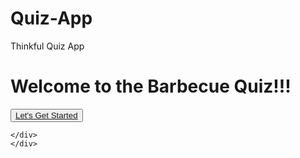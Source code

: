 # Quiz-App
Thinkful Quiz App
<!DOCTYPE html>
<html lang="en">
<head>
    <meta charset="UTF-8">
    <meta name="viewport" content="width=device-width, initial-scale=1.0">
    <title>Barbecue Quiz</title>
    <link rel="stylesheet" href="style.css" />
</head>
<body>
    <div class ="container">
      <div id="home" class= "flex-center flex-column"> 
    <h1>Welcome to the Barbecue Quiz!!!</h1>
        <button><a href="bbq.html" id="goToBBQ">Let's Get Started</a></button>

        
    </div>   
    </div> 
</body>
</html>

